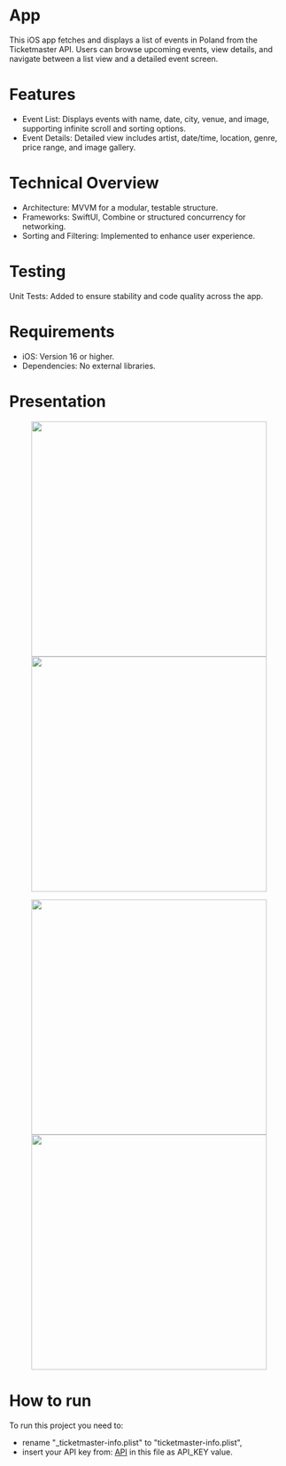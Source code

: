 # App
This iOS app fetches and displays a list of events in Poland from the Ticketmaster API. Users can browse upcoming events, view details, and navigate between a list view and a detailed event screen.

# Features

- Event List: Displays events with name, date, city, venue, and image, supporting infinite scroll and sorting options.
- Event Details: Detailed view includes artist, date/time, location, genre, price range, and image gallery.

# Technical Overview
- Architecture: MVVM for a modular, testable structure.
- Frameworks: SwiftUI, Combine or structured concurrency for networking.
- Sorting and Filtering: Implemented to enhance user experience.

# Testing
Unit Tests: Added to ensure stability and code quality across the app.

# Requirements
- iOS: Version 16 or higher.
- Dependencies: No external libraries.

# Presentation
<p align="center">
<img src="https://github.com/user-attachments/assets/bbc3fde1-30e5-428a-945b-beddd9490504" width="425"/> <img src="https://github.com/user-attachments/assets/ccaecb54-37cd-4347-b79c-b7af509e6293" width="425"/> 
</p>

<p align="center">
<img src="https://github.com/user-attachments/assets/1d471b01-a496-4d38-b3c6-9e1f090df900" width="425"/> <img src="https://github.com/user-attachments/assets/b437e5c2-9b83-4ea5-99cc-99e5840e1e10" width="425"/> 
</p>

# How to run
To run this project you need to:
- rename "_ticketmaster-info.plist" to "ticketmaster-info.plist",
- insert your API key from: [API](https://developer.ticketmaster.com/products-and-docs/apis/getting-started/) in this file as API_KEY value.
